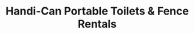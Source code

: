 ---
title: "Handi-Can Portable Toilets & Fence Rentals"
url: /spruce-grove/handi-can-portable-toilets-and-fence-rentals/
shop: storage rental
---